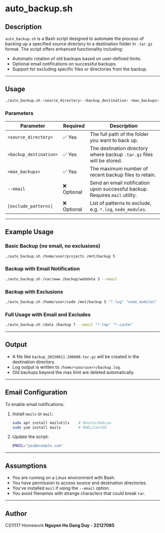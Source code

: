 # auto\_backup.sh

## Description

`auto_backup.sh` is a Bash script designed to automate the process of backing up a specified source directory to a destination folder in `.tar.gz` format. The script offers enhanced functionality including:

* Automatic rotation of old backups based on user-defined limits.
* Optional email notifications on successful backups.
* Support for excluding specific files or directories from the backup.

---

## Usage

```bash
./auto_backup.sh <source_directory> <backup_destination> <max_backups> [--email] [exclude_pattern1] [exclude_pattern2] ...
```

### Parameters

| Parameter              | Required   | Description                                                                 |
| ---------------------- | ---------- | --------------------------------------------------------------------------- |
| `<source_directory>`   | ✅ Yes      | The full path of the folder you want to back up.                            |
| `<backup_destination>` | ✅ Yes      | The destination directory where backup `.tar.gz` files will be stored.      |
| `<max_backups>`        | ✅ Yes      | The maximum number of recent backup files to retain.                        |
| `--email`              | ❌ Optional | Send an email notification upon successful backup. Requires `mail` utility. |
| `[exclude_patterns]`   | ❌ Optional | List of patterns to exclude, e.g. `*.log`, `node_modules`.                  |

---

## Example Usage

### Basic Backup (no email, no exclusions)

```bash
./auto_backup.sh /home/user/projects /mnt/backup 5
```

### Backup with Email Notification

```bash
./auto_backup.sh /var/www /backup/webdata 3 --email
```

### Backup with Exclusions

```bash
./auto_backup.sh /home/user/code /mnt/backup 5 "*.log" "node_modules"
```

### Full Usage with Email and Excludes

```bash
./auto_backup.sh /data /backup 7 --email "*.tmp" "*.cache"
```

---

## Output

* A file like `backup_20250611-200000.tar.gz` will be created in the destination directory.
* Log output is written to `/home/<youruser>/backup.log`.
* Old backups beyond the max limit are deleted automatically.

---

## Email Configuration

To enable email notifications:

1. Install `mailx` or `mail`:

   ```bash
   sudo apt install mailutils    # Ubuntu/Debian
   sudo yum install mailx        # RHEL/CentOS
   ```

2. Update the script:

   ```bash
   EMAIL="you@example.com"
   ```

---

## Assumptions

* You are running on a Linux environment with Bash.
* You have permission to access source and destination directories.
* You’ve installed `mail` if using the `--email` option.
* You avoid filenames with strange characters that could break `tar`.

---

## Author

CS11117 Homework
**Nguyen Ho Dang Duy - 22127085**

